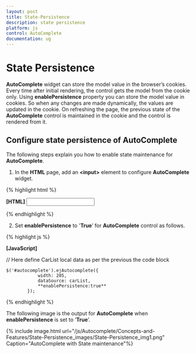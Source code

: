 ```yaml
---
layout: post
title: State-Persistence
description: state persistence
platform: js
control: AutoComplete
documentation: ug
---
```


# State Persistence

**AutoComplete** widget can store the model value in the browser’s cookies. Every time after initial rendering, the control gets the model from the cookie only. Using **enablePersistence** property you can store the model value in cookies. So when any changes are made dynamically, the values are updated in the cookie. On refreshing the page, the previous state of the **AutoComplete** control is maintained in the cookie and the control is rendered from it.

## Configure state persistence of AutoComplete	

The following steps explain you how to enable state maintenance for **AutoComplete**.

1. In the **HTML** page, add an **&lt;input&gt;** element to configure **AutoComplete** widget.

{% highlight html %}

**[HTML]**
         <input type="text" id="autocomplete" />


{% endhighlight %}



2. Set **enablePersistence** to '**True**’ for **AutoComplete** control as follows.

{% highlight js %}

**[JavaScript]**

// Here define CarList local data as per the previous the code block

    $('#autocomplete').ejAutocomplete({
                width: 205,
                dataSource: carList,
                **enablePersistence:true**
            });



{% endhighlight %}



The following image is the output for **AutoComplete** when **enablePersistence** is set to ‘**True**’.

{% include image.html url="/js/Autocomplete/Concepts-and-Features/State-Persistence_images/State-Persistence_img1.png" Caption="AutoComplete with State maintenance"%}

